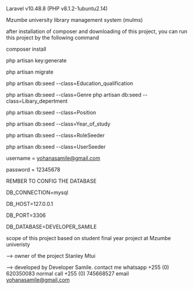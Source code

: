 Laravel v10.48.8 (PHP v8.1.2-1ubuntu2.14)

Mzumbe university library management system (mulms)

after installation of composer and downloading of this project, you can run this project by the following command

composer install

php artisan key:generate

php artisan migrate

php artisan db:seed --class=Education_qualification

php artisan db:seed --class=Genre
php artisan db:seed --class=Libary_depertment


php artisan db:seed --class=Position


php artisan db:seed --class=Year_of_study

php artisan db:seed --class=RoleSeeder

php artisan db:seed --class=UserSeeder

username = yohanasamile@gmail.com

password = 12345678

REMBER TO CONFIG THE DATABASE



DB_CONNECTION=mysql

DB_HOST=127.0.0.1

DB_PORT=3306

DB_DATABASE=DEVELOPER_SAMILE

scope of this project based on student final year project at Mzumbe univeristy

--> owner of the project Stanley Mtui

--> developed by Developer Samile.
    contact me whatsapp +255 (0) 620350083 
    normal call +255 (0) 745668527
    email 
    yohanasamile@gmail.com
